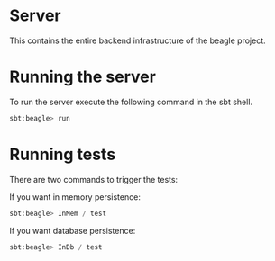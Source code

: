 # Server

This contains the entire backend infrastructure of the beagle project.

# Running the server

To run the server execute the following command in the sbt shell.

```sbt
sbt:beagle> run
```

# Running tests

There are two commands to trigger the tests:

If you want in memory persistence:

```sbt
sbt:beagle> InMem / test
```

If you want database persistence:

```sbt
sbt:beagle> InDb / test
```

